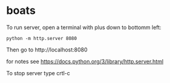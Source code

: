 # boats

To run server, open a terminal with plus down to bottomm left:
```
python -m http.server 8080
```

Then go to http://localhost:8080

for notes see https://docs.python.org/3/library/http.server.html

To stop server type crtl-c
